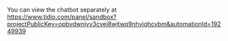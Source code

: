 

You can view the chatbot separately at https://www.tidio.com/panel/sandbox?projectPublicKey=opbvdwniyv3cvej8wjtwq9nhyjqhcvbm&automationId=19249939
